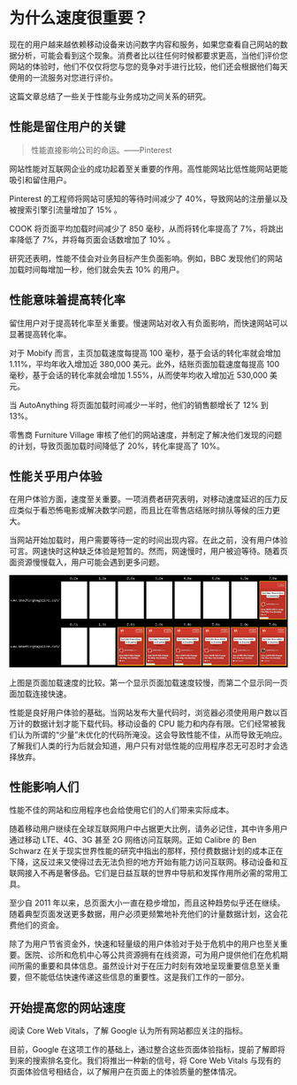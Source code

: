 # 为什么速度很重要？

现在的用户越来越依赖移动设备来访问数字内容和服务，如果您查看自己网站的数据分析，可能会看到这个现象。消费者比以往任何时候都要求更高，当他们评价您网站的体验时，他们不仅仅将您与您的竞争对手进行比较，他们还会根据他们每天使用的一流服务对您进行评价。

这篇文章总结了一些关于性能与业务成功之间关系的研究。

## 性能是留住用户的关键

> 性能直接影响公司的命运。——Pinterest

网站性能对互联网企业的成功起着至关重要的作用。高性能网站比低性能网站更能吸引和留住用户。

Pinterest 的工程师将网站可感知的等待时间减少了 40%，导致网站的注册量以及被搜索引擎引流量增加了 15% 。

COOK 将页面平均加载时间减少了 850 毫秒，从而将转化率提高了 7%，将跳出率降低了 7%，并将每页面会话数增加了 10% 。

研究还表明，性能不佳会对业务目标产生负面影响。例如，BBC 发现他们的网站加载时间每增加一秒，他们就会失去 10% 的用户。

## 性能意味着提高转化率

留住用户对于提高转化率至关重要。慢速网站对收入有负面影响，而快速网站可以显著提高转化率。

对于 Mobify 而言，主页加载速度每提高 100 毫秒，基于会话的转化率就会增加 1.11%，平均年收入增加近 380,000 美元。此外，结账页面加载速度每提高 100 毫秒，基于会话的转化率就会增加 1.55%，从而使年均收入增加近 530,000 美元。

当 AutoAnything 将页面加载时间减少一半时，他们的销售额增长了 12% 到 13%。

零售商 Furniture Village 审核了他们的网站速度，并制定了解决他们发现的问题的计划，导致页面加载时间降低了 20%，转化率提高了 10%。

## 性能关乎用户体验

在用户体验方面，速度至关重要。一项消费者研究表明，对移动速度延迟的压力反应类似于看恐怖电影或解决数学问题，而且比在零售店结账时排队等候的压力更大。

当网站开始加载时，用户需要等待一定的时间出现内容。在此之前，没有用户体验可言。网速快时这种缺乏体验是短暂的。然而，网速慢时，用户被迫等待。随着页面资源慢慢载入，用户可能会遇到更多问题。

![speed](./img/speed.png)

上图是页面加载速度的比较。第一个显示页面加载速度较慢，而第二个显示同一页面加载连接快速。

性能是良好用户体验的基础。当网站发布大量代码时，浏览器必须使用用户数以百万计的数据计划才能下载代码。移动设备的 CPU 能力和内存有限。它们经常被我们认为所谓的“少量”未优化的代码所淹没。这会导致性能不佳，从而导致无响应。了解我们人类的行为后就会知道，用户只有对低性能的应用程序忍无可忍时才会选择放弃。

## 性能影响人们

性能不佳的网站和应用程序也会给使用它们的人们带来实际成本。

随着移动用户继续在全球互联网用户中占据更大比例，请务必记住，其中许多用户通过移动 LTE、4G、3G 甚至 2G 网络访问互联网。正如 Calibre 的 Ben Schwarz 在关于现实世界性能的研究中指出的那样，预付费数据计划的成本正在下降，这反过来又使得过去无法负担的地方开始有能力访问互联网。移动设备和互联网接入不再是奢侈品。它们是日益互联的世界中导航和发挥作用所必需的常用工具。

至少自 2011 年以来，总页面大小一直在稳步增加，而且这种趋势似乎还在继续。随着典型页面发送更多数据，用户必须更频繁地补充他们的计量数据计划，这会花费他们的资金。

除了为用户节省资金外，快速和轻量级的用户体验对于处于危机中的用户也至关重要。医院、诊所和危机中心等公共资源拥有在线资源，可为用户提供他们在危机期间所需的重要和具体信息。虽然设计对于在压力时刻有效地呈现重要信息至关重要，但不能低估快速传递这些信息的重要性。这是我们工作的一部分。

## 开始提高您的网站速度

阅读 Core Web Vitals，了解 Google 认为所有网站都应关注的指标。

目前，Google 在这项工作的基础上，通过整合这些页面体验指标，提前了解即将到来的搜索排名变化。我们将推出一种新的信号，将 Core Web Vitals 与现有的页面体验信号相结合，以了解用户在页面上的体验质量的整体情况。
